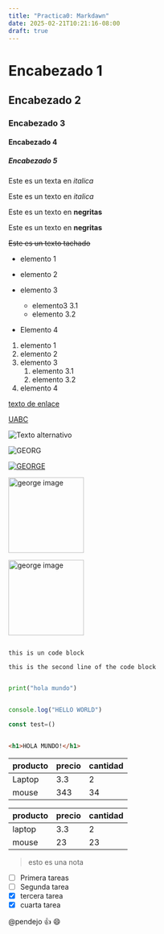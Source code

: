 ```yaml
---
title: "Practica0: Markdawn"
date: 2025-02-21T10:21:16-08:00
draft: true
---
```

<!--Esto es un comentario-->

# Encabezado 1

## Encabezado 2

### Encabezado 3

#### Encabezado 4

##### Encabezado 5

<!--Italicas -->

Este es un texta en *italica*

Este es un texto en _italica_

<!--Negritas -->
Este es un texto en **negritas**

Este es un texto en __negritas__ 

<!--Tachado -->
~~Este es un texto tachado~~

<!--LISTAS con puntos-->

* elemento 1
* elemento 2
* elemento 3
  * elemento3 3.1 
  * elemento 3.2 
* Elemento 4

  <!-- LISTAS NUMERADAS -->
1. elemento 1
1. elemento 2
1. elemento 3
   1. elemento 3.1
   1. elemento 3.2
1. elemento 4

<!-- Enlaces/hipervicnulos-->

[texto de enlace](http:/www.google.com "Texto del tooltip")

[UABC](http://www.uabc.mx "sitio universitario")

<!--Imagenes-->

![Texto alternativo](https://i.pinimg.com/236x/d3/57/3b/d3573b18a687e5b51ee7342cc3781333.jpg)

![GEORG](images./george.jpeg)

[![GEORGE](images./george.jpeg)](http://www.uabc.mx)

<img src="./george.jpeg" alt="george image" width="150" height="150">

[<img src="./george.jpeg" alt="george image" width="150" height="auto">](http://www.uabc.mx)

<!--bloques de codigo-->
```

this is un code block

this is the second line of the code block

```

```python

print("hola mundo")

```

```javascript

console.log("HELLO WORLD")

const test=()

```

```html

<h1>HOLA MUNDO!</h1>

```

<!--TABLAS-->

| producto | precio | cantidad |
| - | - | - |
| Laptop | 3.3| 2| 
|mouse | 343| 34|

|producto | precio | cantidad|
|---------|--------|---------|
|laptop   |3.3     | 2       |
|mouse    |23      |  23     |


<!--notas-->
>esto es una nota 


<!--Tareas -->
* [ ] Primera tareas
* [ ] Segunda tarea 
* [x] tercera tarea
* [x] cuarta tarea 

<!--menciones-->
@pendejo :+1: :smile:






   
   





